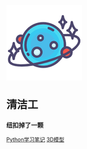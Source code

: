  ![logo](file/image/202201272041904.png)

 # 清洁工



### 纽扣掉了一颗



[Python学习笔记](https://qingjiegong2098.github.io/Pythonnotes/index.html ':target=_self') [3D模型](https://qingjiegong2098.github.io/sense/index.html ':target=_self')

